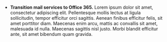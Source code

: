 *  **Transition mail services to Office 365.**  Lorem ipsum dolor sit amet, consectetur adipiscing elit. Pellentesque mollis lectus at ligula sollicitudin, tempor efficitur orci sagittis. Aenean finibus efficitur felis, sit amet porttitor diam. Maecenas enim arcu, mattis ac convallis sit amet, malesuada id nulla. Maecenas sagittis nisl justo. Morbi blandit efficitur ante, sit amet bibendum quam gravida. 
